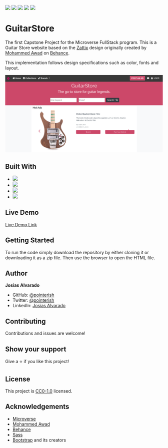 ![](https://img.shields.io/badge/Microverse-blueviolet)
![](https://img.shields.io/badge/Responsive-Design-orange)
![](https://img.shields.io/badge/HTML-CSS-blue)
![](https://img.shields.io/badge/Bootstrap-purple)
![](https://img.shields.io/badge/SASS-purple)

# GuitarStore

The first Capstone Project for the Microverse FullStack program.
This is a Guitar Store website based on the [Zattix](https://www.behance.net/gallery/24796463/ZATTIX) design 
originally created by [Mohammed Awad](https://www.behance.net/M_Awad) on [Behance](https://www.behance.net/).

This implementation follows design specifications such as color, fonts and layout.


![desktop](assets/screenshot.png)

## Built With

- ![](https://img.shields.io/badge/CSS-blue)
- ![](https://img.shields.io/badge/HTML-red)
- ![](https://img.shields.io/badge/Bootstrap-purple)
- ![](https://img.shields.io/badge/SASS-purple)

## Live Demo

[Live Demo Link](https://pointerish.github.io/GuitarStore)

##  Getting Started

To run the code simply download the repository by either cloning it or 
downloading it as a zip file. Then use the browser to open the HTML file.

## Author

**Josias Alvarado**

- GitHub: [@pointerish](https://github.com/pointerish)
- Twitter: [@pointerish](https://twitter.com/pointerish)
- LinkedIn: [Josias Alvarado](https://www.linkedin.com/in/josias-alvarado-80901878/)

##  Contributing

Contributions and issues are welcome!

## Show your support

Give a ⭐️ if you like this project!

## License

This project is [CC0-1.0](./LICENSE) licensed.

## Acknowledgements

- [Microverse](https://microverse.org)
- [Mohammed Awad](https://www.behance.net/M_Awad)
- [Behance](https://www.behance.net/)
- [Sass](https://sass-lang.com/)
- [Bootstrap](https://getbootstrap.com/) and its creators